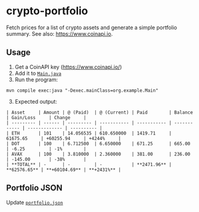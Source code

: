 # crypto-portfolio

Fetch prices for a list of crypto assets and generate a simple portfolio summary. See also: https://www.coinapi.io.

## Usage

1. Get a CoinAPI key (https://www.coinapi.io/)
2. Add it to [`Main.java`](./src/main/java/org/example/Main.java)
2. Run the program:

```console
mvn compile exec:java "-Dexec.mainClass=org.example.Main"
```

3. Expected output:

```console
| Asset     | Amount | @ (Paid)  | @ (Current) | Paid        | Balance      | Gain/Loss     | Change     |
| --------- | ------ | --------- | ----------- | ----------- | ------------ | ------------- | ---------- |
| ETH       | 101    | 14.056535 | 610.650000  | 1419.71     | 61675.65     | +60255.94     | +4244%     |
| DOT       | 100    | 6.712500  | 6.650000    | 671.25      | 665.00       | -6.25         | -1%        |
| AVAX      | 100    | 3.810000  | 2.360000    | 381.00      | 236.00       | -145.00       | -38%       |
| **TOTAL** | -      | -         | -           | **2471.96** | **62576.65** | **+60104.69** | **+2431%** |
```

## Portfolio JSON

Update [`portfolio.json`](./src/main/resources/portfolio.json)
